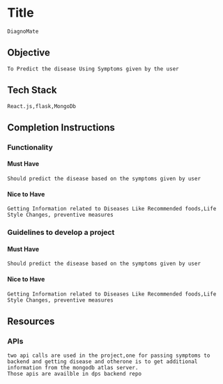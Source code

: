 # Title

    DiagnoMate

## Objective

    To Predict the disease Using Symptoms given by the user

## Tech Stack

    React.js,flask,MongoDb

## Completion Instructions

### Functionality

#### Must Have

    Should predict the disease based on the symptoms given by user

#### Nice to Have

    Getting Information related to Diseases Like Recommended foods,Life Style Changes, preventive measures

### Guidelines to develop a project

#### Must Have

    Should predict the disease based on the symptoms given by user

#### Nice to Have

    Getting Information related to Diseases Like Recommended foods,Life Style Changes, preventive measures


## Resources



### APIs

    two api calls are used in the project,one for passing symptoms to backend and getting disease and otherone is to get additional information from the mongodb atlas server.
    Those apis are availble in dps backend repo

